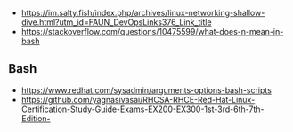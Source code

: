 + https://im.salty.fish/index.php/archives/linux-networking-shallow-dive.html?utm_id=FAUN_DevOpsLinks376_Link_title
+ https://stackoverflow.com/questions/10475599/what-does-n-mean-in-bash



## Bash 

+ https://www.redhat.com/sysadmin/arguments-options-bash-scripts
+ https://github.com/yagnasivasai/RHCSA-RHCE-Red-Hat-Linux-Certification-Study-Guide-Exams-EX200-EX300-1st-3rd-6th-7th-Edition-
